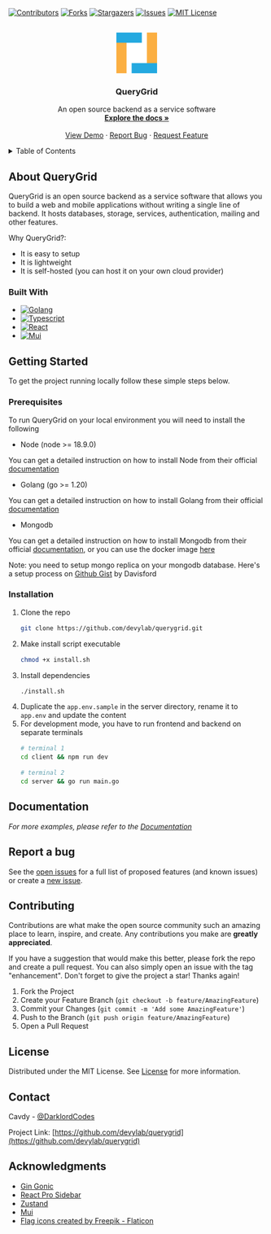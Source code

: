 [![Contributors][contributors-shield]][contributors-url]
[![Forks][forks-shield]][forks-url]
[![Stargazers][stars-shield]][stars-url]
[![Issues][issues-shield]][issues-url]
[![MIT License][license-shield]][license-url]

<!-- PROJECT LOGO -->
<br />
<div align="center">
  <a href="https://github.com/devylab/querygrid">
    <img src="logo.png" alt="Logo" width="80" height="80">
  </a>

  <h3 align="center">QueryGrid</h3>

  <p align="center">
    An open source backend as a service software
    <br />
    <a href="https://github.com/devylab/querygrid"><strong>Explore the docs »</strong></a>
    <br />
    <br />
    <a href="https://github.com/devylab/querygrid">View Demo</a>
    ·
    <a href="https://github.com/devylab/querygrid/issues">Report Bug</a>
    ·
    <a href="https://github.com/devylab/querygrid/issues">Request Feature</a>
  </p>
</div>

<!-- TABLE OF CONTENTS -->
<details>
  <summary>Table of Contents</summary>
  <ol>
    <li>
      <a href="#about-querygrid">About The Project</a>
      <ul>
        <li><a href="#built-with">Built With</a></li>
      </ul>
    </li>
    <li>
      <a href="#getting-started">Getting Started</a>
      <ul>
        <li><a href="#prerequisites">Prerequisites</a></li>
        <li><a href="#installation">Installation</a></li>
      </ul>
    </li>
    <li><a href="#documentation">Documentation</a></li>
    <li><a href="#report-a-bug">Report a bug</a></li>
    <li><a href="#contributing">Contributing</a></li>
    <li><a href="#license">License</a></li>
    <li><a href="#contact">Contact</a></li>
    <li><a href="#acknowledgments">Acknowledgments</a></li>
  </ol>
</details>

<!-- ABOUT QueryGrid -->

## About QueryGrid

[//]: # '[![QueryGrid Screen Shot][product-screenshot]](https://github.com/devylab/querygrid)'

QueryGrid is an open source backend as a service software that allows you to build a web and mobile applications without writing a single line of backend. It hosts databases, storage, services, authentication, mailing and other features.

Why QueryGrid?:

- It is easy to setup
- It is lightweight
- It is self-hosted (you can host it on your own cloud provider)

### Built With

- [![Golang][Golang]][Golang-url]
- [![Typescript][typescript]][typescript-url]
- [![React][React.js]][React-url]
- [![Mui][Mui]][Mui-url]

<!-- GETTING STARTED -->

## Getting Started

To get the project running locally follow these simple steps below.

### Prerequisites

To run QueryGrid on your local environment you will need to install the following

- Node (node >= 18.9.0)

You can get a detailed instruction on how to install Node from their official [documentation](https://nodejs.org/)

- Golang (go >= 1.20)

You can get a detailed instruction on how to install Golang from their official [documentation](https://go.dev/dl/)

- Mongodb

You can get a detailed instruction on how to install Mongodb from their official [documentation](https://www.mongodb.com/try/download/community), or you can use the docker image [here](https://hub.docker.com/_/mongo)

Note: you need to setup mongo replica on your mongodb database. Here's a setup process on [Github Gist](https://gist.github.com/davisford/bb37079900888c44d2bbcb2c52a5d6e8) by Davisford

### Installation

1. Clone the repo
   ```sh
   git clone https://github.com/devylab/querygrid.git
   ```
2. Make install script executable
   ```sh
   chmod +x install.sh
   ```
3. Install dependencies
   ```sh
   ./install.sh
   ```
4. Duplicate the `app.env.sample` in the server directory, rename it to `app.env` and update the content
5. For development mode, you have to run frontend and backend on separate terminals
   ```sh
   # terminal 1
   cd client && npm run dev
   ```
   ```sh
   # terminal 2
   cd server && go run main.go
   ```

<!-- USAGE EXAMPLES -->

[//]: # '## Usage'
[//]: #
[//]: # 'To build a production version'
[//]: #
[//]: # '1. Make build script executable'
[//]: # '   ```sh'
[//]: # '   chmod +x build.sh'
[//]: # '   ```'
[//]: # '2. Build project'
[//]: # '   ```sh'
[//]: # '   ./build.sh'
[//]: # '   ```'
[//]: # '3. Run build version'

## Documentation

_For more examples, please refer to the [Documentation](https://github.com/devylab/querygrid)_

<!-- ROADMAP -->

## Report a bug

See the [open issues](https://github.com/devylab/querygrid/issues) for a full list of proposed features (and known issues) or create a [new issue](https://github.com/devylab/querygrid/issues/new).

<!-- CONTRIBUTING -->

## Contributing

Contributions are what make the open source community such an amazing place to learn, inspire, and create. Any contributions you make are **greatly appreciated**.

If you have a suggestion that would make this better, please fork the repo and create a pull request. You can also simply open an issue with the tag "enhancement".
Don't forget to give the project a star! Thanks again!

1. Fork the Project
2. Create your Feature Branch (`git checkout -b feature/AmazingFeature`)
3. Commit your Changes (`git commit -m 'Add some AmazingFeature'`)
4. Push to the Branch (`git push origin feature/AmazingFeature`)
5. Open a Pull Request

<!-- LICENSE -->

## License

Distributed under the MIT License. See [License](https://github.com/devylab/querygrid/blob/main/LICENSE) for more information.

<!-- CONTACT -->

## Contact

Cavdy - [@DarklordCodes](https://twitter.com/DarklordCodes)

Project Link: [https://github.com/devylab/querygrid](https://github.com/devylab/querygrid)

<!-- ACKNOWLEDGMENTS -->

## Acknowledgments

- [Gin Gonic](https://gin-gonic.com/)
- [React Pro Sidebar](https://github.com/azouaoui-med/react-pro-sidebar)
- [Zustand](https://docs.pmnd.rs/zustand/getting-started/introduction)
- [Mui](https://mui.com/)
- [Flag icons created by Freepik - Flaticon](https://www.flaticon.com/free-icons/flag)

<!-- MARKDOWN LINKS & IMAGES -->
<!-- https://www.markdownguide.org/basic-syntax/#reference-style-links -->

[contributors-shield]: https://img.shields.io/github/contributors/devylab/querygrid.svg?style=for-the-badge
[contributors-url]: https://github.com/devylab/querygrid/graphs/contributors
[forks-shield]: https://img.shields.io/github/forks/devylab/querygrid.svg?style=for-the-badge
[forks-url]: https://github.com/devylab/querygrid/network/members
[stars-shield]: https://img.shields.io/github/stars/devylab/querygrid.svg?style=for-the-badge
[stars-url]: https://github.com/devylab/querygrid/stargazers
[issues-shield]: https://img.shields.io/github/issues/devylab/querygrid.svg?style=for-the-badge
[issues-url]: https://github.com/devylab/querygrid/issues
[license-shield]: https://img.shields.io/github/license/devylab/querygrid?style=for-the-badge
[license-url]: https://github.com/devylab/querygrid/blob/main/LICENSE
[product-screenshot]: images/screenshot.png
[Golang]: https://img.shields.io/badge/go-%2300ADD8.svg?style=for-the-badge&logo=go&logoColor=white
[Golang-url]: https://go.dev/
[React.js]: https://img.shields.io/badge/react-%2320232a.svg?style=for-the-badge&logo=react&logoColor=%2361DAFB
[React-url]: https://reactjs.org/
[Mui]: https://img.shields.io/badge/MUI-%230081CB.svg?style=for-the-badge&logo=mui&logoColor=white
[Mui-url]: https://mui.com/
[typescript]: https://img.shields.io/badge/typescript-%23007ACC.svg?style=for-the-badge&logo=typescript&logoColor=white
[typescript-url]: https://www.typescriptlang.org/
